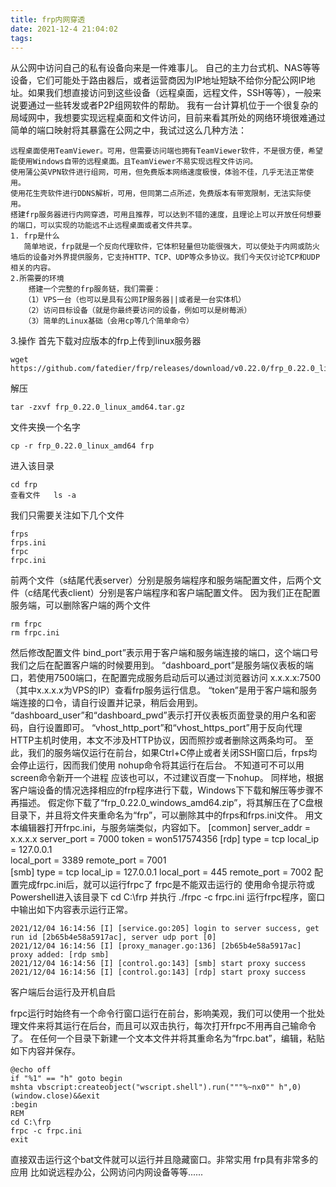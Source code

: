 ```yaml
---
title: frp内网穿透
date: 2021-12-4 21:04:02
tags:
---
```

从公网中访问自己的私有设备向来是一件难事儿。
自己的主力台式机、NAS等等设备，它们可能处于路由器后，或者运营商因为IP地址短缺不给你分配公网IP地址。如果我们想直接访问到这些设备（远程桌面，远程文件，SSH等等），一般来说要通过一些转发或者P2P组网软件的帮助。
我有一台计算机位于一个很复杂的局域网中，我想要实现远程桌面和文件访问，目前来看其所处的网络环境很难通过简单的端口映射将其暴露在公网之中，我试过这么几种方法：

    远程桌面使用TeamViewer。可用，但需要访问端也拥有TeamViewer软件，不是很方便，希望能使用Windows自带的远程桌面。且TeamViewer不易实现远程文件访问。
    使用蒲公英VPN软件进行组网，可用，但免费版本网络速度极慢，体验不佳，几乎无法正常使用。
    使用花生壳软件进行DDNS解析，可用，但同第二点所述，免费版本有带宽限制，无法实际使用。
    搭建frp服务器进行内网穿透，可用且推荐，可以达到不错的速度，且理论上可以开放任何想要的端口，可以实现的功能远不止远程桌面或者文件共享。
    1. frp是什么
       简单地说，frp就是一个反向代理软件，它体积轻量但功能很强大，可以使处于内网或防火墙后的设备对外界提供服务，它支持HTTP、TCP、UDP等众多协议。我们今天仅讨论TCP和UDP相关的内容。
    2.所需要的环境
        搭建一个完整的frp服务链，我们需要：
       （1）VPS一台（也可以是具有公网IP服务器||或者是一台实体机）
       （2）访问目标设备（就是你最终要访问的设备，例如可以是树莓派）
       （3）简单的Linux基础（会用cp等几个简单命令）
3.操作
首先下载对应版本的frp上传到linux服务器
```
wget https://github.com/fatedier/frp/releases/download/v0.22.0/frp_0.22.0_linux_amd64.tar.gz
```
解压
```
tar -zxvf frp_0.22.0_linux_amd64.tar.gz
```
文件夹换一个名字
```
cp -r frp_0.22.0_linux_amd64 frp
```
进入该目录
```
cd frp
查看文件   ls -a
```
我们只需要关注如下几个文件

    frps
    frps.ini
    frpc
    frpc.ini

前两个文件（s结尾代表server）分别是服务端程序和服务端配置文件，后两个文件（c结尾代表client）分别是客户端程序和客户端配置文件。
因为我们正在配置服务端，可以删除客户端的两个文件
```
rm frpc
rm frpc.ini
```
然后修改配置文件
 bind_port”表示用于客户端和服务端连接的端口，这个端口号我们之后在配置客户端的时候要用到。
“dashboard_port”是服务端仪表板的端口，若使用7500端口，在配置完成服务启动后可以通过浏览器访问 x.x.x.x:7500 （其中x.x.x.x为VPS的IP）查看frp服务运行信息。
“token”是用于客户端和服务端连接的口令，请自行设置并记录，稍后会用到。
“dashboard_user”和“dashboard_pwd”表示打开仪表板页面登录的用户名和密码，自行设置即可。
“vhost_http_port”和“vhost_https_port”用于反向代理HTTP主机时使用，本文不涉及HTTP协议，因而照抄或者删除这两条均可。
至此，我们的服务端仅运行在前台，如果Ctrl+C停止或者关闭SSH窗口后，frps均会停止运行，因而我们使用 nohup命令将其运行在后台。
不知道可不可以用screen命令新开一个进程 应该也可以，不过建议百度一下nohup。
    同样地，根据客户端设备的情况选择相应的frp程序进行下载，Windows下下载和解压等步骤不再描述。
假定你下载了“frp_0.22.0_windows_amd64.zip”，将其解压在了C盘根目录下，并且将文件夹重命名为“frp”，可以删除其中的frps和frps.ini文件。
用文本编辑器打开frpc.ini，与服务端类似，内容如下。
[common]
server_addr = x.x.x.x
server_port = 7000
token = won517574356
[rdp]
type = tcp
local_ip = 127.0.0.1           
local_port = 3389
remote_port = 7001  
[smb]
type = tcp
local_ip = 127.0.0.1
local_port = 445
remote_port = 7002
配置完成frpc.ini后，就可以运行frpc了
frpc是不能双击运行的
使用命令提示符或Powershell进入该目录下
cd C:\frp
并执行
./frpc -c frpc.ini
运行frpc程序，窗口中输出如下内容表示运行正常。
```
2021/12/04 16:14:56 [I] [service.go:205] login to server success, get run id [2b65b4e58a5917ac], server udp port [0]
2021/12/04 16:14:56 [I] [proxy_manager.go:136] [2b65b4e58a5917ac] proxy added: [rdp smb]
2021/12/04 16:14:56 [I] [control.go:143] [smb] start proxy success
2021/12/04 16:14:56 [I] [control.go:143] [rdp] start proxy success
```

客户端后台运行及开机自启

frpc运行时始终有一个命令行窗口运行在前台，影响美观，我们可以使用一个批处理文件来将其运行在后台，而且可以双击执行，每次打开frpc不用再自己输命令了。
在任何一个目录下新建一个文本文件并将其重命名为“frpc.bat”，编辑，粘贴如下内容并保存。
```
@echo off
if "%1" == "h" goto begin
mshta vbscript:createobject("wscript.shell").run("""%~nx0"" h",0)(window.close)&&exit
:begin
REM
cd C:\frp
frpc -c frpc.ini
exit
```
直接双击运行这个bat文件就可以运行并且隐藏窗口。非常实用
frp具有非常多的应用 比如说远程办公，公网访问内网设备等等......